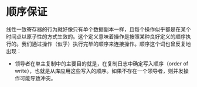 # 顺序保证

线性一致寄存器的行为就好像只有单个数据副本一样，且每个操作似乎都是在某个时间点以原子性的方式生效的。这个定义意味着操作是按照某种良好定义的顺序执行的。我们通过操作（似乎）执行完毕的顺序来连接操作。顺序这个词也曾反复地出现：

- 领导者在单主复制中的主要目的就是，在复制日志中确定写入顺序（order of write），也就是从库应用这些写入的顺序。如果不存在一个领导者，则并发操作可能导致冲突。
